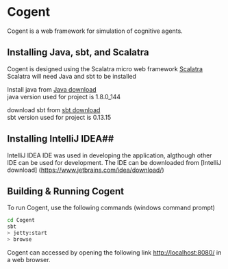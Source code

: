 # Cogent #

Cogent is a web framework for simulation of cognitive agents.

## Installing Java, sbt, and Scalatra ##
Cogent is designed using the Scalatra micro web framework [Scalatra](http://scalatra.org/) <br/>
Scalatra will need Java and sbt to be installed <br/>

Install java from [Java download](http://www.oracle.com/technetwork/java/javase/downloads/jdk8-downloads-2133151.html) <br/>
java version used for project is 1.8.0_144 <br/>

download sbt from [sbt download](https://www.scala-sbt.org/download.html) <br/>
sbt version used for project is 0.13.15 <br/>

## Installing IntelliJ IDEA##
IntelliJ IDEA IDE was used in developing the application, algthough other IDE can be used for development.
The IDE can be downloaded from [IntelliJ download] (https://www.jetbrains.com/idea/download/)

## Building & Running Cogent ##
To run Cogent, use the following commands (windows command prompt)

```sh
cd Cogent
sbt
> jetty:start
> browse
```

Cogent can accessed by opening the following link [http://localhost:8080/](http://localhost:8080/) in a web browser.